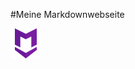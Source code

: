    #Meine Markdownwebseite
   
![alt text](https://github.com/adam-p/markdown-here/raw/master/src/common/images/icon48.png "Logo Title Text 1")
   

